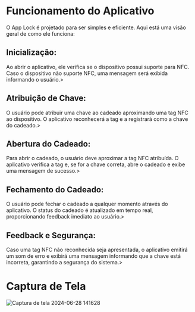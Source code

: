 # Funcionamento do Aplicativo


O App Lock é projetado para ser simples e eficiente. Aqui está uma visão geral de como ele funciona:



## Inicialização: 
Ao abrir o aplicativo, ele verifica se o dispositivo possui suporte para NFC. Caso o dispositivo não suporte NFC, uma mensagem será exibida informando o usuário.>

## Atribuição de Chave: 
O usuário pode atribuir uma chave ao cadeado aproximando uma tag NFC ao dispositivo. O aplicativo reconhecerá a tag e a registrará como a chave do cadeado.>

## Abertura do Cadeado: 
Para abrir o cadeado, o usuário deve aproximar a tag NFC atribuída. O aplicativo verifica a tag e, se for a chave correta, abre o cadeado e exibe uma mensagem de sucesso.>

## Fechamento do Cadeado: 
O usuário pode fechar o cadeado a qualquer momento através do aplicativo. O status do cadeado é atualizado em tempo real, proporcionando feedback imediato ao usuário.>

## Feedback e Segurança: 
Caso uma tag NFC não reconhecida seja apresentada, o aplicativo emitirá um som de erro e exibirá uma mensagem informando que a chave está incorreta, garantindo a segurança do sistema.>



# Captura de Tela




![Captura de tela 2024-06-28 141628](https://github.com/matheusbeezerra/NFC_lock_app/assets/77506878/c636650f-f27d-4e60-baf8-2c902962b342)
